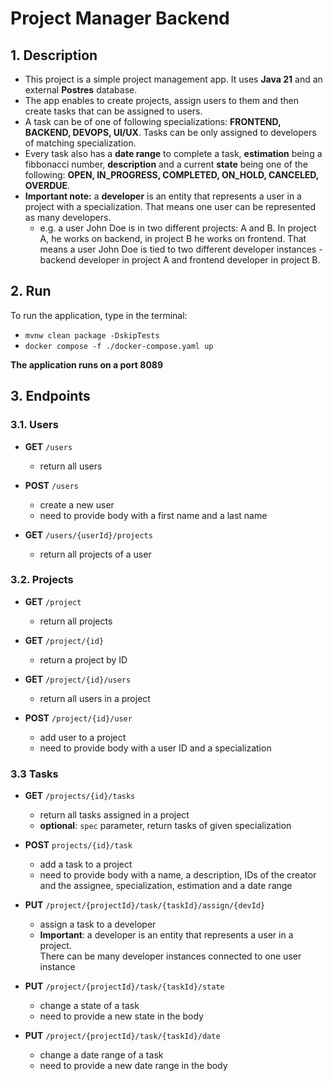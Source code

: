 # Project Manager Backend

## 1. Description
- This project is a simple project management app. It uses **Java 21** and an external **Postres** database.   
- The app enables to create projects, assign users to them and then create tasks that can be assigned to users.  
- A task can be of one of following specializations: **FRONTEND, BACKEND, DEVOPS, UI/UX**. Tasks can be
only assigned to developers of matching specialization.  
- Every task also has a **date range** to complete a task, **estimation** being a fibbonacci number, **description**
and a current **state** being one of the following: **OPEN, IN_PROGRESS, COMPLETED, ON_HOLD, CANCELED, OVERDUE**.  
- **Important note:** a **developer** is an entity that represents a user in a project with a specialization. 
  That means one user can be represented as many developers.
  - e.g. a user John Doe is in two different projects: A and B. In project A, he works on backend,
    in project B he works on frontend. That means a user John Doe is tied to two different developer instances - 
    backend developer in project A and frontend developer in project B.

## 2. Run

To run the application, type in the terminal:
- `mvnw clean package -DskipTests`
- `docker compose -f ./docker-compose.yaml up`

**The application runs on a port 8089**
## 3. Endpoints
### 3.1. Users
- **GET** `/users`
  - return all users


- **POST** `/users`
  - create a new user
  - need to provide body with a first name and a last name


- **GET** `/users/{userId}/projects`
  - return all projects of a user


### 3.2. Projects
- **GET** `/project` 
  - return all projects


- **GET** `/project/{id}` 
  - return a project by ID


- **GET** `/project/{id}/users` 
  - return all users in a project


- **POST** `/project/{id}/user`
  - add user to a project
  - need to provide body with a user ID and a specialization

### 3.3 Tasks
- **GET** `/projects/{id}/tasks`
  - return all tasks assigned in a project
  - **optional**: `spec` parameter, return tasks of given specialization 


- **POST** `projects/{id}/task`
  - add a task to a project
  - need to provide body with a name, a description, IDs of the creator and the assignee, specialization,
    estimation and a date range


- **PUT** `/project/{projectId}/task/{taskId}/assign/{devId}`
  - assign a task to a developer
  - **Important**: a developer is an entity that represents a user in a project.  
  There can be many developer instances connected to one user instance


- **PUT** `/project/{projectId}/task/{taskId}/state`
  - change a state of a task
  - need to provide a new state in the body


- **PUT** `/project/{projectId}/task/{taskId}/date`
  - change a date range of a task
  - need to provide a new date range in the body
